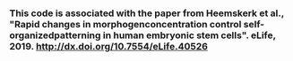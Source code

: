 ### This code is associated with the paper from Heemskerk et al., "Rapid changes in morphogenconcentration control self-organizedpatterning in human embryonic stem cells". eLife, 2019. http://dx.doi.org/10.7554/eLife.40526
